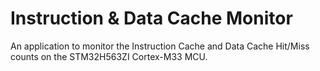 # Instruction & Data Cache Monitor
An application to monitor the Instruction Cache and Data Cache Hit/Miss counts on the STM32H563ZI Cortex-M33 MCU.